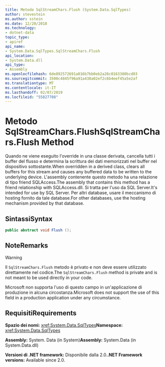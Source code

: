 ```yaml
---
title: Metodo SqlStreamChars.Flush (System.Data.SqlTypes)
author: stevestein
ms.author: sstein
ms.date: 12/20/2018
ms.technology:
- dotnet-data
topic_type:
- apiref
api_name:
- System.Data.SqlTypes.SqlStreamChars.Flush
api_location:
- System.Data.dll
api_type:
- Assembly
ms.openlocfilehash: 6de892572691a016b7bb0eb2a28c0163380bcd03
ms.sourcegitcommit: 3500c4845f96a91a438a02ef2c6b4eef45a5e2af
ms.translationtype: MT
ms.contentlocale: it-IT
ms.lasthandoff: 02/07/2019
ms.locfileid: "55827708"
---
```

# <a name="sqlstreamcharsflush-method"></a><span data-ttu-id="dd234-102">Metodo SqlStreamChars.Flush</span><span class="sxs-lookup"><span data-stu-id="dd234-102">SqlStreamChars.Flush Method</span></span>

<span data-ttu-id="dd234-103">Quando ne viene eseguito l'override in una classe derivata, cancella tutti i buffer del flusso e determina la scrittura dei dati memorizzati nel buffer nel dispositivo sottostante.</span><span class="sxs-lookup"><span data-stu-id="dd234-103">When overridden in a derived class, clears all buffers for this stream and causes any buffered data to be written to the underlying device.</span></span> <span data-ttu-id="dd234-104">L'assembly contenente questo metodo ha una relazione di tipo friend SQLAccess.</span><span class="sxs-lookup"><span data-stu-id="dd234-104">The assembly that contains this method has a friend relationship with SQLAccess.dll.</span></span> <span data-ttu-id="dd234-105">Si tratta per l'uso da SQL Server.</span><span class="sxs-lookup"><span data-stu-id="dd234-105">It's intended for use by SQL Server.</span></span> <span data-ttu-id="dd234-106">Per altri database, usare il meccanismo di hosting fornito da tale database.</span><span class="sxs-lookup"><span data-stu-id="dd234-106">For other databases, use the hosting mechanism provided by that database.</span></span>

## <a name="syntax"></a><span data-ttu-id="dd234-107">Sintassi</span><span class="sxs-lookup"><span data-stu-id="dd234-107">Syntax</span></span>

```csharp
public abstract void Flush ();
```

## <a name="remarks"></a><span data-ttu-id="dd234-108">Note</span><span class="sxs-lookup"><span data-stu-id="dd234-108">Remarks</span></span>

> [!WARNING]
> <span data-ttu-id="dd234-109">Il `SqlStreamChars.Flush` metodo è privato e non deve essere utilizzato direttamente nel codice.</span><span class="sxs-lookup"><span data-stu-id="dd234-109">The `SqlStreamChars.Flush` method is private and is not meant to be used directly in your code.</span></span>
>
> <span data-ttu-id="dd234-110">Microsoft non supporta l'uso di questo campo in un'applicazione di produzione in alcuna circostanza.</span><span class="sxs-lookup"><span data-stu-id="dd234-110">Microsoft does not support the use of this field in a production application under any circumstance.</span></span>

## <a name="requirements"></a><span data-ttu-id="dd234-111">Requisiti</span><span class="sxs-lookup"><span data-stu-id="dd234-111">Requirements</span></span>

<span data-ttu-id="dd234-112">**Spazio dei nomi:** <xref:System.Data.SqlTypes></span><span class="sxs-lookup"><span data-stu-id="dd234-112">**Namespace:** <xref:System.Data.SqlTypes></span></span>

<span data-ttu-id="dd234-113">**Assembly:** System. Data (in System)</span><span class="sxs-lookup"><span data-stu-id="dd234-113">**Assembly:** System.Data (in System.Data.dll)</span></span>

<span data-ttu-id="dd234-114">**Versioni di .NET framework:** Disponibile dalla 2.0.</span><span class="sxs-lookup"><span data-stu-id="dd234-114">**.NET Framework versions:** Available since 2.0.</span></span>